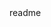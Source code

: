 <snippet>
  <content><![CDATA[
# ${1:Digital Calculator}
TODO: This is a simple digital calculator. This project is only done by using HTML, CSS and JavaScript. In this calculator we mainly use only four types of operators. It is very simple but good at work.
## Usage
TODO: This project can be use to calculate or solve simple calculations. 
## License
TODO: MIT license
]]></content>
  <tabTrigger>readme</tabTrigger>
</snippet>
